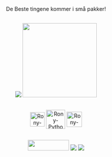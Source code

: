 <div align="center"> 
   De Beste tingene kommer i små pakker!
</div>
   

   ##
  
<div align="center"> 
  <img heigth="195em" src="https://github-readme-stats.vercel.app/api/?username=ronyrd&show_icons=true&theme=tokyonight"/>
  <img height="195em" src="https://github-readme-stats.vercel.app/api/top-langs/?username=ronyrd&theme=tokyonight"/>                           
  <!--img height="290em" src="https://github-readme-stats.vercel.app/api/top-langs/?username=ronyrd&layout=compact&langs_count=7&theme=radical"/--!>
</div>
  
  
   ##
<div align="center">       
   <img align="center" alt="Rony-Js" height="38" width="38" src="https://raw.githubusercontent.com/devicons/devicon/master/icons/javascript/javascript-plain.svg"> 
   <img align="center" alt="Rony-Python" height="50" width="50" src="https://raw.githubusercontent.com/devicons/devicon/master/icons/python/python-original.svg">
   <img align="center" alt="Rony-HTML" height="40" width="40" src="https://cdn.jsdelivr.net/gh/devicons/devicon/icons/html5/html5-original.svg"> 
</div>



   
   ##
<div align="center"> 
   <a href="https://www.instagram.com/roney_rd/" target="_blank"><img height="28" width="108" src="https://img.shields.io/badge/-Instagram-%23E4405F?style=for-the- badge&logo=instagram&logoColor=white" target="_blank"></a>  
  <a href="https://twitter.com/roney_rd" target="_blank"><img src="https://img.shields.io/badge/Twitter-1DA1F2?style=for-the-badge&logo=twitter&logoColor=white"></a>
  <a href="https://www.linkedin.com/in/roneyrd/" target="_blank"><img src="https://img.shields.io/badge/LinkedIn-0077B5?style=for-the-badge&logo=linkedin&logoColor=white"></a>
</div> 
   



   ##
<!--
    **Ronyrd/ronyrd** is a ✨ _special_ ✨ repository because its `README.md` (this file) appears on your GitHub profile.

    Here are some ideas to get you started:

    - 🔭 I’m currently working on ...
    - 🌱 I’m currently learning ...
    - 👯 I’m looking to collaborate on ...
    - 🤔 I’m looking for help with ...
    - 💬 Ask me about ...
    - 📫 How to reach me: ...
    - 😄 Pronouns: ...
    - ⚡ Fun fact: ...
-->
